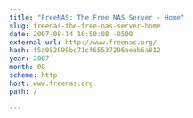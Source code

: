 ```yaml
---
title: "FreeNAS: The Free NAS Server - Home"
slug: freenas-the-free-nas-server-home
date: 2007-08-14 10:50:08 -0500
external-url: http://www.freenas.org/
hash: f5a082699bc71cf65537296aeab6a812
year: 2007
month: 08
scheme: http
host: www.freenas.org
path: /

---
```



